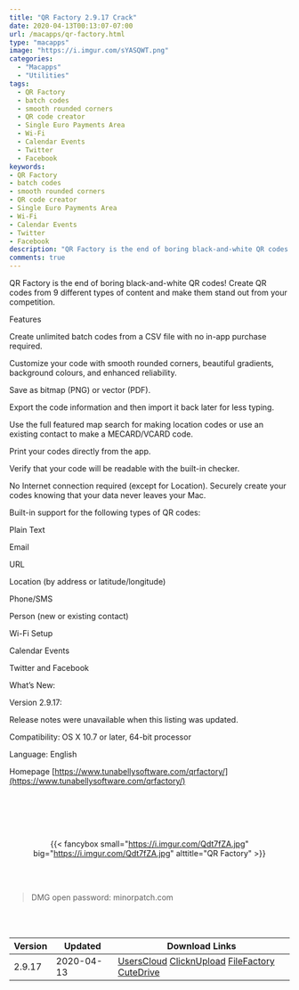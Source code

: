 ```yaml
---
title: "QR Factory 2.9.17 Crack"
date: 2020-04-13T00:13:07-07:00
url: /macapps/qr-factory.html
type: "macapps"
image: "https://i.imgur.com/sYASQWT.png"
categories:
  - "Macapps"
  - "Utilities"
tags:
  - QR Factory
  - batch codes
  - smooth rounded corners
  - QR code creator
  - Single Euro Payments Area
  - Wi-Fi
  - Calendar Events
  - Twitter
  - Facebook
keywords:
- QR Factory
- batch codes
- smooth rounded corners
- QR code creator
- Single Euro Payments Area
- Wi-Fi
- Calendar Events
- Twitter
- Facebook
description: "QR Factory is the end of boring black-and-white QR codes! Create QR codes from 9 different types of content and make them stand out from your competition."
comments: true
---
```


QR Factory is the end of boring black-and-white QR codes! Create QR codes from 9 different types of content and make them stand out from your competition.

Features

Create unlimited batch codes from a CSV file with no in-app purchase required.

Customize your code with smooth rounded corners, beautiful gradients, background colours, and enhanced reliability.

Save as bitmap (PNG) or vector (PDF).

Export the code information and then import it back later for less typing.

Use the full featured map search for making location codes or use an existing contact to make a MECARD/VCARD code.

Print your codes directly from the app.

Verify that your code will be readable with the built-in checker.

No Internet connection required (except for Location). Securely create your codes knowing that your data never leaves your Mac.

Built-in support for the following types of QR codes:



Plain Text

Email

URL

Location (by address or latitude/longitude)

Phone/SMS

Person (new or existing contact)

Wi-Fi Setup

Calendar Events

Twitter and Facebook

What’s New:


Version 2.9.17:



Release notes were unavailable when this listing was updated.

Compatibility: OS X 10.7 or later, 64-bit processor

Language: English


Homepage [https://www.tunabellysoftware.com/qrfactory/](https://www.tunabellysoftware.com/qrfactory/)

<br/>
<br/>
<script async src="https://pagead2.googlesyndication.com/pagead/js/adsbygoogle.js"></script>
<ins class="adsbygoogle"
     style="display:block; text-align:center;"
     data-ad-layout="in-article"
     data-ad-format="fluid"
     data-ad-client="ca-pub-8746275014476192"
     data-ad-slot="5144997159"></ins>
<script>
     (adsbygoogle = window.adsbygoogle || []).push({});
</script>
<br/>
<br/>


<center>

{{< fancybox small="https://i.imgur.com/Qdt7fZA.jpg" big="https://i.imgur.com/Qdt7fZA.jpg" alttitle="QR Factory" >}}

</center>

<br/>
<br/>


> DMG open password: minorpatch.com

<br/>

<br/>
<div id="history_version" class="history_version">

| Version | Updated | Download Links |
| ---- | ---- | ---- |
| 2.9.17 | 2020-04-13 | [UsersCloud](https://ouo.io/8OxaMQ)   [ClicknUpload](https://ouo.io/TooO4b)   [FileFactory](https://ouo.io/1RlZlc)   [CuteDrive](https://ouo.io/hAtQ93) |

</div>
